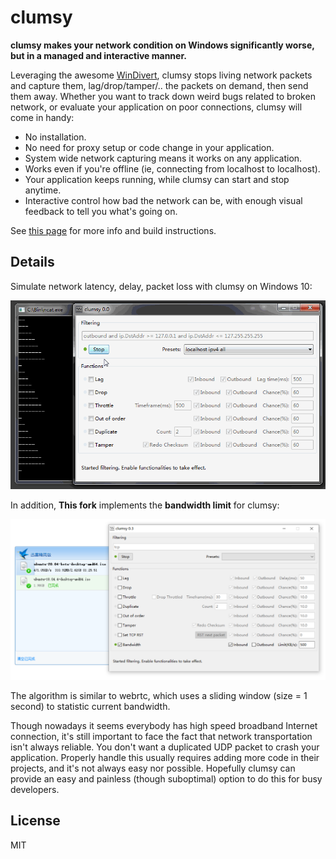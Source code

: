 # clumsy

__clumsy makes your network condition on Windows significantly worse, but in a managed and interactive manner.__

Leveraging the awesome [WinDivert](http://reqrypt.org/windivert.html), clumsy stops living network packets and capture them, lag/drop/tamper/.. the packets on demand, then send them away. Whether you want to track down weird bugs related to broken network, or evaluate your application on poor connections, clumsy will come in handy:

* No installation.
* No need for proxy setup or code change in your application.
* System wide network capturing means it works on any application.
* Works even if you're offline (ie, connecting from localhost to localhost).
* Your application keeps running, while clumsy can start and stop anytime.
* Interactive control how bad the network can be, with enough visual feedback to tell you what's going on.

See [this page](http://jagt.github.io/clumsy) for more info and build instructions.

## Details

Simulate network latency, delay, packet loss with clumsy on Windows 10:

![](clumsy-demo.gif)

In addition, **This fork** implements the **bandwidth limit** for clumsy:

![](clumsy.png)

The algorithm is similar to webrtc, which uses a sliding window (size = 1 second) to statistic current bandwidth.

Though nowadays it seems everybody has high speed broadband Internet connection, it's still important to face the fact that network transportation isn't always reliable. You don't want a duplicated UDP packet to crash your application. Properly handle this usually requires adding more code in their projects, and it's not always easy nor possible. Hopefully clumsy can provide an easy and painless (though suboptimal) option to do this for busy developers.


## License

MIT
